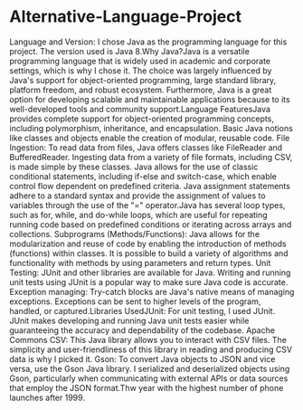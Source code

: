 # Alternative-Language-Project
Language and Version: I chose Java as the programming language for this project. The version used is Java 8.Why Java?Java is a versatile programming language that is widely used in academic and corporate settings, which is why I chose it. The choice was largely influenced by Java's support for object-oriented programming, large standard library, platform freedom, and robust ecosystem. Furthermore, Java is a great option for developing scalable and maintainable applications because to its well-developed tools and community support.Language FeaturesJava provides complete support for object-oriented programming concepts, including polymorphism, inheritance, and encapsulation. Basic Java notions like classes and objects enable the creation of modular, reusable code.
File Ingestion: To read data from files, Java offers classes like FileReader and BufferedReader. Ingesting data from a variety of file formats, including CSV, is made simple by these classes.
Java allows for the use of classic conditional statements, including if-else and switch-case, which enable control flow dependent on predefined criteria.
Java assignment statements adhere to a standard syntax and provide the assignment of values to variables through the use of the "=" operator.Java has several loop types, such as for, while, and do-while loops, which are useful for repeating running code based on predefined conditions or iterating across arrays and collections.
Subprograms (Methods/Functions): Java allows for the modularization and reuse of code by enabling the introduction of methods (functions) within classes. It is possible to build a variety of algorithms and functionality with methods by using parameters and return types.
Unit Testing: JUnit and other libraries are available for Java. Writing and running unit tests using JUnit is a popular way to make sure Java code is accurate.
Exception managing: Try-catch blocks are Java's native means of managing exceptions. Exceptions can be sent to higher levels of the program, handled, or captured.Libraries UsedJUnit: For unit testing, I used JUnit. JUnit makes developing and running Java unit tests easier while guaranteeing the accuracy and dependability of the codebase.
Apache Commons CSV: This Java library allows you to interact with CSV files. The simplicity and user-friendliness of this library in reading and producing CSV data is why I picked it.
Gson: To convert Java objects to JSON and vice versa, use the Gson Java library. I serialized and deserialized objects using Gson, particularly when communicating with external APIs or data sources that employ the JSON format.Thw year with the highest number of phone launches after 1999.
